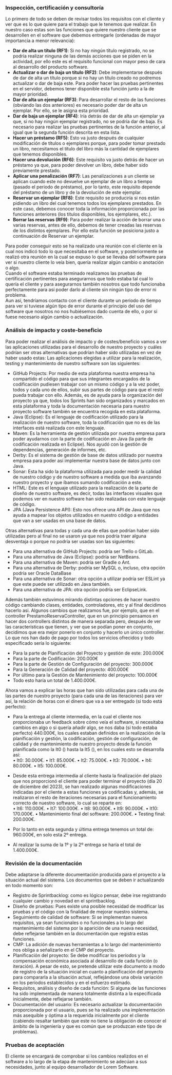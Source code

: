 ### Inspección, certificación y consultoría
Lo primero de todo se deben de revisar todos los requisitos con el cliente y ver que es lo que quiere para el trabajo que le tenemos que realizar.
En nuestro caso estas son las funciones que quiere nuestro cliente que se desarrollen en el software que debemos entregarle (ordenadas de mayor importancia a menor relevancia):
- **Dar de alta un título (RF1)**: Si no hay ningún título registrado, no se podría realizar ninguna de las demás acciones que se piden en la actividad, por ello este es el requisito funcional con mayor peso de cara al desarrollo del producto software.
- **Actualizar o dar de baja un título (RF2)**: Debe implementarse después de dar de alta un título porque si no hay un título creado no podremos actualizar o dar de baja este. Para poder hacer las pruebas pertinentes en el servidor, debemos tener disponible esta función junto a la de mayor prioridad.
- **Dar de alta un ejemplar (RF3)**: Para desarrollar el resto de las funciones (obviando las dos anteriores) es necesario poder dar de alta un ejemplar. Por ello, se le asigna esta prioridad.
- **Dar de baja un ejemplar (RF4)**: Iría detrás de dar de alta un ejemplar ya que, si no hay ningún ejemplar registrado, no se podría dar de baja. Es necesario para realizar las pruebas pertinentes de la función anterior, al igual que la segunda función descrita en esta lista.
- **Hacer un préstamo (RF5)**: Esto va justo después de cualquier modificación de títulos o ejemplares porque, para poder tomar prestado un libro, necesitamos el título del libro más la cantidad de ejemplares que tenemos disponibles.
- **Hacer una devolución (RF6)**: Este requisito va justo detrás de hacer un préstamo ya que, para poder devolver un libro, debe haber sido previamente prestado.
- **Aplicar una penalización (RF7)**: Las penalizaciones a un cliente se aplican cuando este no devuelve un ejemplar de un libro a tiempo (pasado el periodo de préstamo), por lo tanto, este requisito depende del préstamo de un libro y de la devolución de este ejemplar.
- **Reservar un ejemplar (RF8)**: Este requisito se produciría si nos están pidiendo un libro del cual tenemos todos los ejemplares prestados. En este caso, debemos conocer toda la información proporcionada por las funciones anteriores (los títulos disponibles, los ejemplares, etc.).
- **Borrar las reservas (RF9)**: Para poder realizar la acción de borrar una o varias reservas, antes de ello, debemos de tener creadas las reservas de los distintos ejemplares. Por ello esta función se posiciona justo a continuación de Reservar un ejemplar.

Para poder conseguir esto se ha realizado una reunión con el cliente en la cual nos indicó todo lo que necesitaba en el software, y posteriormente se realizó otra reunión en la cual se expuso lo que se llevaba del software para ver si nuestro cliente lo veía bien, quería realizar algún cambio o anotación o algo.  
Cuando el software estaba terminado realizamos las pruebas de certificación pertinentes para asegurarnos que todo estaba tal cual lo quería el cliente y para asegurarnos también nosotros que todo funcionaba perfectamente para así poder darlo al cliente sin ningún tipo de error ni problema.  
Aun así, tendríamos contacto con el cliente durante un periodo de tiempo para ver si tuviese algún tipo de error durante el principio del uso del software que nosotros no nos hubiésemos dado cuenta de ello, o por si fuese necesario algún cambio o actualización.

   
### Análisis de impacto y coste-beneficio
Para poder realizar el análisis de impacto y de costes/beneficio vamos a ver las aplicaciones utilizadas para el desarrollo de nuestro proyecto y cuáles podrían ser otras alternativas que podrían haber sido utilizadas en vez de haber usado estas:
Las aplicaciones elegidas a utilizar para la realización, testing y mantenimiento de nuestro software son las siguientes:
-	GitHub Projects: Por medio de esta plataforma nuestra empresa ha compartido el código para que sus integrantes encargados de la codificación pudiesen trabajar con un mismo código y a la vez poder, todos y cada uno de ellos, subir sus partes de código para que el resto pueda trabajar con ello. Además, es de ayuda para la organización del proyecto ya que, todos los Sprints han sido organizados y marcados en esta plataforma y toda la documentación necesaria para nuestro proyecto software también se encuentra recogida en esta plataforma.
-	Java (Eclipse): Es el lenguaje de codificación utilizado para la realización de nuestro software, toda la codificación que no es de las interfaces está realizada con este lenguaje.
-	Maven: Es la herramienta de gestión utilizada por nuestra empresa para poder ayudarnos con la parte de codificación en Java (la parte de codificación realizada en Eclipse). Nos ayudó con la gestión de dependencias, generación de informes, etc.
-	Derby: Es el sistema de gestión de base de datos utilizado por nuestra empresa para poder así implementar nuestra base de datos junto con Java.
-	Sonar: Esta ha sido la plataforma utilizada para poder medir la calidad de nuestro código y de nuestro software a medida que iba avanzando nuestro proyecto y que íbamos sumando codificación a este.
-	HTML: Este es el lenguaje utilizado para la realización de la parte de diseño de nuestro software, es decir, todas las interfaces visuales que podemos ver en nuestro software han sido realizadas con este lenguaje de código.
-	JPA (Java Persistence API): Esto nos ofrece una API de Java que nos ayuda a mapear los objetos utilizados en nuestro código a entidades que van a ser usadas en una base de datos.  

Otras alternativas para todas y cada una de ellas que podrían haber sido utilizadas pero al final no se usaron ya que nos podría traer alguna desventaja o porque no podría ser usadas son las siguientes:
-	Para una alternativa de GitHub Projects: podría ser Trello o GitLab.
-	Para una alternativa de Java (Eclipse): podría ser NetBeans.
-	Para una alternativa de Maven: podría ser Gradle o Ant.
-	Para una alternativa de Derby: podría ser MySQL o, incluso, otra opción podría ser Oracle DataBase
-	Para una alternativa de Sonar: otra opción a utilizar podría ser ESLint ya que este puede ser utilizado en Java también.
-	Para una alternativa de JPA: otra opción podría ser EclipseLink.    

Además también estuvimos mirando distintas opciones de hacer nuestro código cambiando clases, entidades, controladores, etc y al final decidimos hacerlo asi. Algunos cambios que realizamos fue, por ejemplo, que en el controller PrestamoReservaController, que en un principio pensamos en hacer dos controllers distintos de manera separada pero, después de ver las características que tienen, y ver que se podían poner en conjunto, decidimos que era mejor ponerlo en conjunto y hacerlo un único controller.  
Lo que nos han dado de pago por todos los servicios ofrecidos y todo especificado sería lo siguiente:
-	Para la parte de Planificación del Proyecto y gestión de este: 200.000€
-	Para la parte de Codificación: 200.000€
-	Para la parte de Gestión de Configuración del proyecto: 300.000€ 
-	Para la Generación de Calidad del proyecto: 400.000€
-	Por último para la Gestión de Mantenimiento del proyecto: 100.000€
-	Todo esto haría un total de 1.400.000€.  

Ahora vamos a explicar las horas que han sido utilizadas para cada una de las partes de nuestro proyecto (para cada una de las iteraciones) para ver así, la relación de horas con el dinero que va a ser entregado (si todo está perfecto):
-	Para la entrega al cliente intermedia, en la cual el cliente nos proporcionaba un feedback sobre cómo veía el software, si necesitaba cambios en algo o si quería añadir algo, se nos daba (si todo estaba perfecto) 440.000€, los cuales estaban definidos en la realización de la planificación y gestión, la codificación, gestión de configuración, de calidad y de mantenimiento de nuestro proyecto desde la función planificada como la It0 () hasta la It5 (), en los cuales esto se desarrolla así:  
•	It0: 30.000€.
•	It1: 85.000€.
•	It2: 75.000€.
•	It3: 70.000€.
•	It4: 80.000€.
•	It5: 100.000€.  
-	Desde esta entrega intermedia al cliente hasta la finalización del plazo que nos proporcionó el cliente para poder terminar el proyecto (día 20 de diciembre del 2023), se han realizado algunas modificaciones indicadas por el cliente a estas funciones ya codificadas y, además, se realizaron el resto de iteraciones necesarias para el funcionamiento correcto de nuestro software, lo cual se reparte en:  
•	It6: 110.000€.
•	It7: 100.000€.
•	It8: 90.000€.
•	It9: 90.000€.
•	It10: 170.000€.
•	Mantenimiento final del software: 200.000€.
•	Testing final: 200.000€.
-	Por lo tanto en esta segunda y última entrega tenemos un total de: 960.000€, en solo esta 2º entrega.

-	Al realizar la suma de la 1º y la 2º entrega se haría el total de 1.400.000€.

  ### Revisión de la documentación
  Debe adaptarse la diferente documentación producida para el proyecto a la situación actual del sistema. Los documentos que se deben ir actualizando en todo momento son:
* Registro de Sprintbacklog: como es lógico pensar, debe irse registrando cualquier cambio y novedad en el sprintbacklog.
* Diseño de pruebas: Pues existe una posible necesidad de modificar las pruebas y el código con la finalidad de mejorar nuestro sistema.
* Seguimiento de calidad de software: Si se implementan nuevos requisitos, ya sean funcionales o no funcionales a lo largo del mantenimiento del sistema por la aparición de una nueva necesidad, debe reflejarse también en la documentación que registra estas funciones.
* CMP: La adición de nuevas herramientas a lo largo del mantenimiento nos obliga a señalizarlo en el CMP del proyecto.
* Planificación del proyecto: Se debe modificar los períodos y la compensación económica asociada al desarrollo de cada función (o iteración). A pesar de esto, se pretende utilizar este documento a modo de registro de la situación inicial en cuanto a planificación del proyecto para compararla a la situación actual, reflejándose una obvia variación en los períodos establecidos y en el esfuerzo estimado.
* Requisitos, análisis y diseño de cada función: Si alguna de las funciones ha sido implementada de manera totalmente distinta a la especificada inicialmente, debe reflejarse también.
* Documentación del usuario: Es necesario actualizar la documentación proporcionada por el usuario, pues se ha realizado una implementación más asequible y óptima a la requerida inicialmente por el cliente (cabiendo resaltar también que este no tiene la obligación de conocer el ámbito de la ingeniería y que es común que se produzcan este tipo de problemas).

### Pruebas de aceptación
El cliente se encargará de comprobar si los cambios realizdos en el software a lo largo de la etapa de mantenimiento se adecúan a sus necesidades, junto al equipo desarrollador de Lorem Software. 

